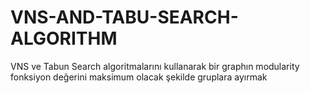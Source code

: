 # VNS-AND-TABU-SEARCH-ALGORITHM
VNS ve Tabun Search algoritmalarını kullanarak bir graphın modularity fonksiyon değerini maksimum olacak şekilde gruplara ayırmak
